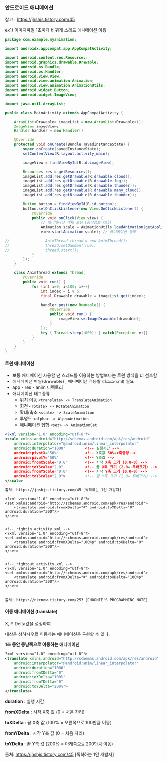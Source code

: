 ### 안드로이드 애니메이션 

참고 : https://jhshjs.tistory.com/45 

ex1) 이미지파일 1초마다 바뀌게 스레드 애니메이션 이용 

```` java
package com.example.myanimation;

import androidx.appcompat.app.AppCompatActivity;

import android.content.res.Resources;
import android.graphics.drawable.Drawable;
import android.os.Bundle;
import android.os.Handler;
import android.view.View;
import android.view.animation.Animation;
import android.view.animation.AnimationUtils;
import android.widget.Button;
import android.widget.ImageView;

import java.util.ArrayList;

public class MainActivity extends AppCompatActivity {

    ArrayList<Drawable> imageList = new ArrayList<Drawable>();
    ImageView imageView;
    Handler handler = new Handler();

    @Override
    protected void onCreate(Bundle savedInstanceState) {
        super.onCreate(savedInstanceState);
        setContentView(R.layout.activity_main);

        imageView = findViewById(R.id.imageView);

        Resources res = getResources();
        imageList.add(res.getDrawable(R.drawable.cloud));
        imageList.add(res.getDrawable(R.drawable.fog));
        imageList.add(res.getDrawable(R.drawable.thunder));
        imageList.add(res.getDrawable(R.drawable.many_cloud));
        imageList.add(res.getDrawable(R.drawable.thunder));

        Button button = findViewById(R.id.button);
        button.setOnClickListener(new View.OnClickListener() {
            @Override
            public void onClick(View view) {
                // 애니메이션 객체 로딩 (동작정보 xml)
                Animation scale = AnimationUtils.loadAnimation(getApplicationContext(), R.anim.scale);
                view.startAnimation(scale); // 애니메이션 동작

//                AnimThread thread = new AnimThread();
//                thread.setDaemon(true);
//                thread.start();
            }
        });
    }

    class AnimThread extends Thread{
        @Override
        public void run() {
            for (int i=0; i<100; i++){
                int index = i % 5;
                final Drawable drawable = imageList.get(index);

                handler.post(new Runnable() {
                    @Override
                    public void run() {
                        imageView.setImageDrawable(drawable);
                    }
                });
                try { Thread.sleep(1000); } catch(Exception e){}
            }
        }
    }
}
````



#### 트윈 애니메이션

- 보통 애니메이션 사용할 땐 스레드를 이용하는 방법보다는 트윈 방식을 더 선호함 
- 애니메이션 파일(drawable) , 애니메이션 적용할 리소스(xml) 필요
- app - res - anim 디렉토리 
- 애니메이션 태그종류
  - 위치 이동 `<translate> -> TranslateAnimation `
  - 회전 `<rotate> -> RotateAnimation`
  - 확대/축소 `<scale> -> ScaleAnimation`
  - 투명도 `<alpha> -> AlphaAnimation`
  - 애니메이션 집합 `<set> -> AnimationSet`

``` xml
<?xml version="1.0" encoding="utf-8"?>
<scale xmlns:android="http://schemas.android.com/apk/res/android"
    android:interpolator="@android:anim/linear_interpolator"
    android:duration="1000"         <!-- 실행시간 -->
    android:pivotX="50%"			<!-- X축값 50%=x축중앙-->
    android:pivotY="50%"			<!-- Y축값 -->
    android:fromXScale="0.0"		<!-- 시작 X축 크기 (0.0=0) -->
    android:toXScale="2.0"			<!-- 끝 X축 크기 (2.0=.두배크기) -->
    android:fromYScale="0.0"		<!-- 시작 Y축 크기 (0.0=0) -->
    android:toYScale="2.0">			<!-- 끝 Y축 크기 (2.0=.두배크기) -->
</scale>

출처: https://jhshjs.tistory.com/45 [독학하는 1인 개발자]
```

```
<?xml version="1.0" encoding="utf-8"?>
<set xmlns:android="http://schemas.android.com/apk/res/android">
    <translate android:fromXDelta="0" android:toXDelta="0" android:duration="300"/>    
</set>
 
 
<!-- rightin_activity.xml -->
<?xml version="1.0" encoding="utf-8"?>
<set xmlns:android="http://schemas.android.com/apk/res/android">
    <translate android:fromXDelta="100%p" android:toXDelta="0" android:duration="300"/>
</set>
 
 
<!-- rightout_activity.xml -->
<?xml version="1.0" encoding="utf-8"?>
<set xmlns:android="http://schemas.android.com/apk/res/android">
    <translate android:fromXDelta="0" android:toXDelta="100%p" android:duration="300"/>
</set>


출처: https://nkcnow.tistory.com/253 [CHOONIE'S PROGRAMMING NOTE]
```





#### 이동 애니메이션 (translate)

X, Y Delta값을 설정하여

대상을 상하좌우로 이동하는 애니메이션을 구현할 수 있다.

 

**1초 동안 동남쪽으로 이동하는 애니메이션**

```xml
?xml version="1.0" encoding="utf-8"?>
<translate xmlns:android="http://schemas.android.com/apk/res/android"
    android:interpolator="@android:anim/linear_interpolator"
    android:duration="1000"
    android:fromXDelta="0"
    android:toXDelta="100%"
    android:fromYDelta="0"
    android:toYDelta="200%">
</translate>

```

**duration** : 실행 시간

 

**fromXDelta** : 시작 X축 값 (0 = 처음 자리)

**toXDelta** : 끝 X축 값 (100% = 오른쪽으로 100만큼 이동)

 

**fromYDelta** : 시작 Y축 값 (0 = 처음 자리)

**toYDelta** : 끝 Y축 값 (200% = 아래쪽으로 200만큼 이동)



출처: https://jhshjs.tistory.com/45 [독학하는 1인 개발자] 